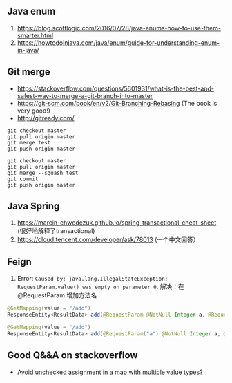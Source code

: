 ## Java enum 
  1. https://blog.scottlogic.com/2016/07/28/java-enums-how-to-use-them-smarter.html
  2. https://howtodoinjava.com/java/enum/guide-for-understanding-enum-in-java/

## Git merge 
  - https://stackoverflow.com/questions/5601931/what-is-the-best-and-safest-way-to-merge-a-git-branch-into-master
  - https://git-scm.com/book/en/v2/Git-Branching-Rebasing (The book is very good!)
  - http://gitready.com/
```git
git checkout master
git pull origin master
git merge test
git push origin master
```
```git
git checkout master
git pull origin master
git merge --squash test
git commit
git push origin master
```
## Java Spring 
  1. https://marcin-chwedczuk.github.io/spring-transactional-cheat-sheet (很好地解释了transactional)
  2. https://cloud.tencent.com/developer/ask/78013 (一个中文回答）
  
## Feign
  1. Error: `Caused by: java.lang.IllegalStateException: RequestParam.value() was empty on parameter 0`. 解决：在@RequestParam 增加方法名
```java
@GetMapping(value = "/add")
ResponseEntity<ResultData> add(@RequestParam @NotNull Integer a, @RequestParam @NotNull Integer b);
``` 
```java
@GetMapping(value = "/add")
ResponseEntity<ResultData> add(@RequestParam("a") @NotNull Integer a, @RequestParam("b") @NotNull Integer b);
```
  
## Good Q&&A on stackoverflow
 - [Avoid unchecked assignment in a map with multiple value types?](https://stackoverflow.com/questions/22467645/avoid-unchecked-assignment-in-a-map-with-multiple-value-types)


